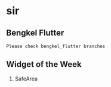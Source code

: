 # sir


## Bengkel Flutter
```
Please check bengkel_flutter branches
```

## Widget of the Week
1.	SafeArea
